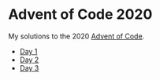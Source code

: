 # Advent of Code 2020

My solutions to the 2020 [Advent of Code](https://adventofcode.com/).

* [Day 1](src/day1/)
* [Day 2](src/day2/)
* [Day 3](src/day3/)